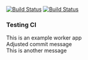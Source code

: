 
[![Build Status](http://34.66.165.245:8080/buildStatus/icon?job=instavote%2Fworker-build)](http://34.66.165.245:8080/job/instavote/job/worker-build/)
[![Build Status](http://34.66.165.245:8080/buildStatus/icon?job=instavote%2Fworker-test&subject=UnitTest)](http://34.66.165.245:8080/job/instavote/job/worker-test/)
### Testing CI
This is an example worker app  
Adjusted commit message  
This is another message

